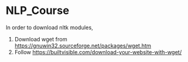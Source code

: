 # NLP_Course

In order to download nltk modules,
1. Download wget from https://gnuwin32.sourceforge.net/packages/wget.htm
2. Follow https://builtvisible.com/download-your-website-with-wget/
